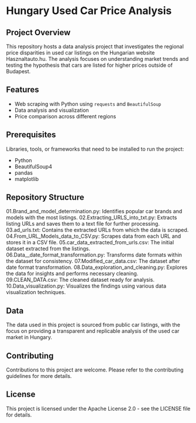 # Hungary Used Car Price Analysis

## Project Overview
This repository hosts a data analysis project that investigates the regional price disparities in used car listings on the Hungarian website Hasznaltauto.hu. The analysis focuses on understanding market trends and testing the hypothesis that cars are listed for higher prices outside of Budapest.

## Features
- Web scraping with Python using `requests` and `BeautifulSoup`
- Data analysis and visualization
- Price comparison across different regions

## Prerequisites
Libraries, tools, or frameworks that need to be installed to run the project:
- Python
- BeautifulSoup4
- pandas
- matplotlib

## Repository Structure

  01.Brand_and_model_determination.py: Identifies popular car brands and models with the most listings.
  02.Extracting_URLS_into_txt.py: Extracts listing URLs and saves them to a text file for further processing.
  03.ad_urls.txt: Contains the extracted URLs from which the data is scraped.
  04.From_URL_Models_data_to_CSV.py: Scrapes data from each URL and stores it in a CSV file.
  05.car_data_extracted_from_urls.csv: The initial dataset extracted from the listings.
  06.Data__date_format_transformation.py: Transforms date formats within the dataset for consistency.
  07.Modified_car_data.csv: The dataset after date format transformation.
  08.Data_exploration_and_cleaning.py: Explores the data for insights and performs necessary cleaning.
  09.CLEAN_DATA.csv: The cleaned dataset ready for analysis.
  10.Data_visualization.py: Visualizes the findings using various data visualization techniques.

## Data
The data used in this project is sourced from public car listings, with the focus on providing a transparent and replicable analysis of the used car market in Hungary.

## Contributing
Contributions to this project are welcome. Please refer to the contributing guidelines for more details.

## License
This project is licensed under the Apache License 2.0 - see the LICENSE file for details.
